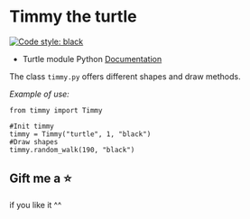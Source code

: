 # Timmy the turtle 
[![Code style: black](https://github.com/albertobarrago/tutle_timmy/actions/workflows/pylint.yml/badge.svg)](https://github.com/albertobarrago/tutle_timmy/actions/workflows/pylint.yml)

- Turtle module Python [Documentation](https://docs.python.org/3/library/turtle.html)


The class `timmy.py` offers different shapes and draw methods. 

_Example of use:_
```pycon
from timmy import Timmy

#Init timmy
timmy = Timmy("turtle", 1, "black")
#Draw shapes
timmy.random_walk(190, "black")
```


## Gift me a ⭐️ 
if you like it ^^ 